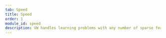 ```yaml
---
tab: Speed
title: Speed
order: 1
module_id: speed
description: VW handles learning problems with any number of sparse features. Vowpal Wabbit was the first published tera-scale learner.
---
```

